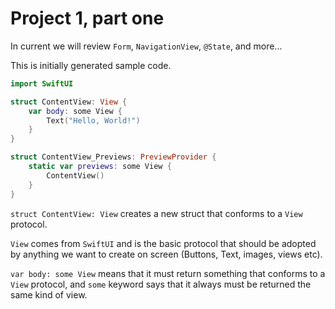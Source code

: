 # Project 1, part one

In current we will review `Form`, `NavigationView`, `@State`, and more...

This is initially generated sample code.

```swift
import SwiftUI

struct ContentView: View {
    var body: some View {
        Text("Hello, World!")
    }
}

struct ContentView_Previews: PreviewProvider {
    static var previews: some View {
        ContentView()
    }
}
```

`struct ContentView: View` creates a new struct that conforms to a `View` protocol.

`View` comes from `SwiftUI` and is the basic protocol that should be adopted by anything we want to create on screen (Buttons, Text, images, views etc).

`var body: some View` means that it must return something that conforms to a `View` protocol, and `some` keyword says that it always must be returned the same kind of view.
